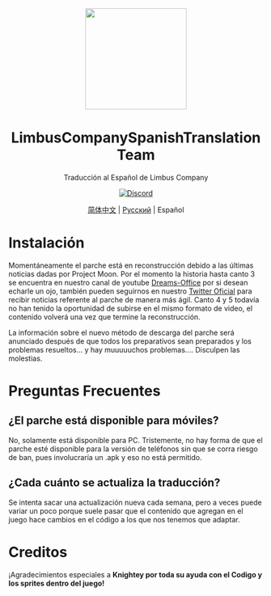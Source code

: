 <div align="center">
<a href="https://github.com/Dreams-Office/LimbusCompanySpanishTranslationTeam">
   <img src="https://avatars.githubusercontent.com/u/167843717" width="200" height="200" />
</a>

# LimbusCompanySpanishTranslationTeam
Traducción al Español de Limbus Company

[![Discord](https://img.shields.io/badge/Discord%20Hispano%20de%20PM-641E16?style=plastic&logo=discord&logoColor=473DBF&link=https%3A%2F%2Fdiscord.gg%2FWfbHG4aZ6f)](https://discord.gg/WfbHG4aZ6f)


[简体中文](https://github.com/LocalizeLimbusCompany/LocalizeLimbusCompany) | [Русский](https://github.com/Crescent-Corporation/LimbusCompanyBusRUS) | Español
</div>

# Instalación
Momentáneamente el parche está en reconstrucción debido a las últimas noticias dadas por Project Moon. Por el momento la historia hasta canto 3 se encuentra en nuestro canal de youtube [Dreams-Office](https://www.youtube.com/@DreamsOfficeLC) por si desean echarle un ojo, también pueden seguirnos en nuestro [Twitter Oficial](https://x.com/DreamsOffice_LC) para recibir noticias referente al parche de manera más ágil. Canto 4 y 5 todavía no han tenido la oportunidad de subirse en el mismo formato de video, el contenido volverá una vez que termine la reconstrucción.

La información sobre el nuevo método de descarga del parche será anunciado después de que todos los preparativos sean preparados y los problemas resueltos... y hay muuuuuchos problemas.... Disculpen las molestias.
# Preguntas Frecuentes

## ¿El parche está disponible para móviles?
No, solamente está disponible para PC. Tristemente, no hay forma de que el parche esté disponible para la versión de teléfonos sin que se corra riesgo de ban, pues involucraría un .apk y eso no está permitido.

## ¿Cada cuánto se actualiza la traducción?
Se intenta sacar una actualización nueva cada semana, pero a veces puede variar un poco porque suele pasar que el contenido que agregan en el juego hace cambios en el código a los que nos tenemos que adaptar.

# Creditos
¡Agradecimientos especiales a <b>Knightey<b> por toda su ayuda con el Codigo y los sprites dentro del juego!

